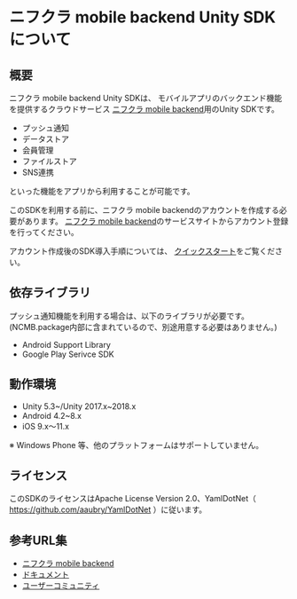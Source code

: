 # ニフクラ mobile backend Unity SDKについて

## 概要

ニフクラ mobile backend Unity SDKは、
モバイルアプリのバックエンド機能を提供するクラウドサービス
[ニフクラ mobile backend](http://mb.cloud.nifty.com)用のUnity SDKです。

- プッシュ通知
- データストア
- 会員管理
- ファイルストア
- SNS連携

といった機能をアプリから利用することが可能です。

このSDKを利用する前に、ニフクラ mobile backendのアカウントを作成する必要があります。
[ニフクラ mobile backend](http://mb.cloud.nifty.com)のサービスサイトからアカウント登録を行ってください。

アカウント作成後のSDK導入手順については、
[クイックスタート](http://mb.cloud.nifty.com/doc/current/introduction/quickstart_unity.html)をご覧ください。

## 依存ライブラリ

プッシュ通知機能を利用する場合は、以下のライブラリが必要です。
(NCMB.package内部に含まれているので、別途用意する必要はありません。)

- Android Support Library
- Google Play Serivce SDK

## 動作環境

- Unity 5.3~/Unity 2017.x~2018.x
- Android 4.2~8.x
- iOS 9.x〜11.x

※ Windows Phone 等、他のプラットフォームはサポートしていません。

## ライセンス

このSDKのライセンスはApache License Version 2.0、YamlDotNet（ https://github.com/aaubry/YamlDotNet ）に従います。

## 参考URL集

- [ニフクラ mobile backend](http://mb.cloud.nifty.com)
- [ドキュメント](http://mb.cloud.nifty.com/doc/current)
- [ユーザーコミュニティ](https://github.com/NIFCloud-mbaas/UserCommunity)

